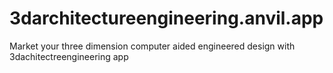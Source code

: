# 3darchitectureengineering.anvil.app
Market your three dimension computer aided engineered design with 3dachitectreengineering app
